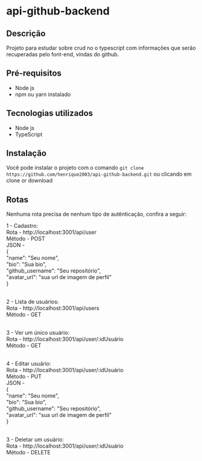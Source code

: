# api-github-backend

## Descrição
Projeto para estudar sobre crud no o typescript com informações que serão recuperadas pelo font-end, vindas do github.

## Pré-requisitos
 * Node js
 * npm ou yarn instalado
 
## Tecnologias utilizados
  * Node js
  * TypeScript
  
## Instalação
Você pode instalar o projeto com o comando `git clone https://github.com/henrique2003/api-github-backend.git` ou clicando em clone or download
  
## Rotas

Nenhuma rota precisa de nenhum tipo de autênticação, confira a seguir:

1 - Cadastro: <br />
  Rota - http://localhost:3001/api/user<br />
  Método - POST <br />
  JSON - <br />
  {<br />
    "name": "Seu nome",<br />
    "bio": "Sua bio",<br />
    "github_username": "Seu repositório",<br />
    "avatar_url": "sua url de imagem de perfil"<br />
  }<br /><br />

2 - Lista de usuários: <br />
  Rota - http://localhost:3001/api/users<br />
  Método - GET <br /><br />
  
3 - Ver um único usuário: <br />
  Rota - http://localhost:3001/api/user/:idUsuário<br />
  Método - GET <br /><br />
  
4 - Editar usuário: <br />
  Rota - http://localhost:3001/api/user/:idUsuário<br />
  Método - PUT <br />
  JSON - <br />
  {<br />
    "name": "Seu nome",<br />
    "bio": "Sua bio",<br />
    "github_username": "Seu repositório",<br />
    "avatar_url": "sua url de imagem de perfil"<br />
  }<br /><br />
  
   
3 - Deletar um usuário: <br />
  Rota - http://localhost:3001/api/user/:idUsuário<br />
  Método - DELETE <br /><br />
